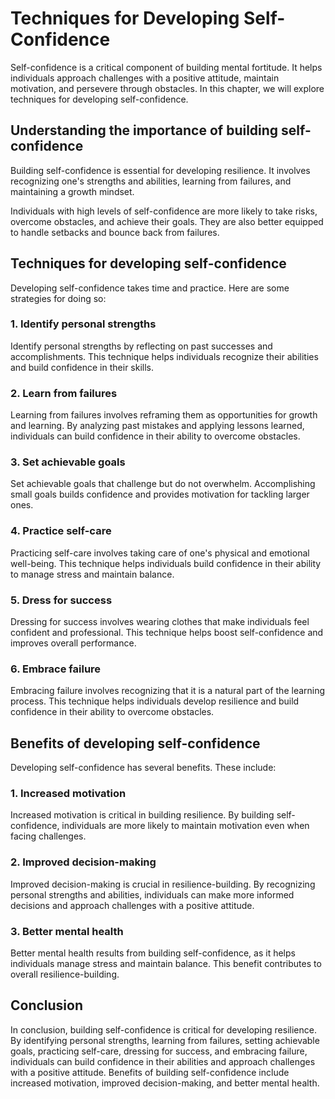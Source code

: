 Techniques for Developing Self-Confidence
==============================================================================

Self-confidence is a critical component of building mental fortitude. It helps individuals approach challenges with a positive attitude, maintain motivation, and persevere through obstacles. In this chapter, we will explore techniques for developing self-confidence.

Understanding the importance of building self-confidence
--------------------------------------------------------

Building self-confidence is essential for developing resilience. It involves recognizing one's strengths and abilities, learning from failures, and maintaining a growth mindset.

Individuals with high levels of self-confidence are more likely to take risks, overcome obstacles, and achieve their goals. They are also better equipped to handle setbacks and bounce back from failures.

Techniques for developing self-confidence
-----------------------------------------

Developing self-confidence takes time and practice. Here are some strategies for doing so:

### 1. Identify personal strengths

Identify personal strengths by reflecting on past successes and accomplishments. This technique helps individuals recognize their abilities and build confidence in their skills.

### 2. Learn from failures

Learning from failures involves reframing them as opportunities for growth and learning. By analyzing past mistakes and applying lessons learned, individuals can build confidence in their ability to overcome obstacles.

### 3. Set achievable goals

Set achievable goals that challenge but do not overwhelm. Accomplishing small goals builds confidence and provides motivation for tackling larger ones.

### 4. Practice self-care

Practicing self-care involves taking care of one's physical and emotional well-being. This technique helps individuals build confidence in their ability to manage stress and maintain balance.

### 5. Dress for success

Dressing for success involves wearing clothes that make individuals feel confident and professional. This technique helps boost self-confidence and improves overall performance.

### 6. Embrace failure

Embracing failure involves recognizing that it is a natural part of the learning process. This technique helps individuals develop resilience and build confidence in their ability to overcome obstacles.

Benefits of developing self-confidence
--------------------------------------

Developing self-confidence has several benefits. These include:

### 1. Increased motivation

Increased motivation is critical in building resilience. By building self-confidence, individuals are more likely to maintain motivation even when facing challenges.

### 2. Improved decision-making

Improved decision-making is crucial in resilience-building. By recognizing personal strengths and abilities, individuals can make more informed decisions and approach challenges with a positive attitude.

### 3. Better mental health

Better mental health results from building self-confidence, as it helps individuals manage stress and maintain balance. This benefit contributes to overall resilience-building.

Conclusion
----------

In conclusion, building self-confidence is critical for developing resilience. By identifying personal strengths, learning from failures, setting achievable goals, practicing self-care, dressing for success, and embracing failure, individuals can build confidence in their abilities and approach challenges with a positive attitude. Benefits of building self-confidence include increased motivation, improved decision-making, and better mental health.
